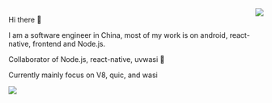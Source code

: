   
<img align="right" src="https://github-readme-stats.vercel.app/api?username=gengjiawen&show_icons=true&theme=default" />

Hi there 👋

I am a software engineer in China, most of my work is on android, react-native, frontend and Node.js.

Collaborator of Node.js, react-native, uvwasi 🤪

Currently mainly focus on V8, quic, and wasi

<img src="https://api.gengjiawen.com/dg_code_stats.png" />
